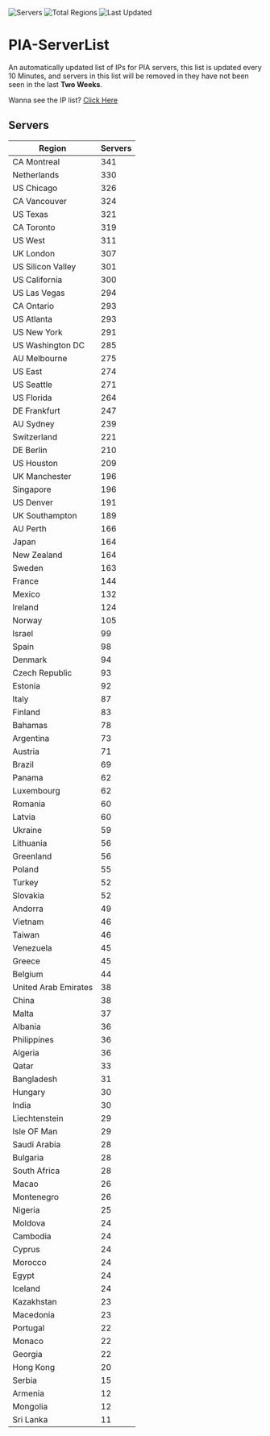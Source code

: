 ![Servers](https://img.shields.io/badge/Servers-11,456-darkgreen)
![Total Regions](https://img.shields.io/badge/Total_Regions-97-darkgreen)
![Last Updated](https://img.shields.io/badge/Last_Updated-April_29_2024_09:10_EDT-darkgreen)

# PIA-ServerList
An automatically updated list of IPs for PIA servers, this list is updated every 10 Minutes, and servers in this list will be removed in they have not been seen in the last **Two Weeks**.

Wanna see the IP list? [Click Here](./servers.json)

## Servers
| Region               | Servers |
|----------------------|---------|
| CA Montreal | 341 |
| Netherlands | 330 |
| US Chicago | 326 |
| CA Vancouver | 324 |
| US Texas | 321 |
| CA Toronto | 319 |
| US West | 311 |
| UK London | 307 |
| US Silicon Valley | 301 |
| US California | 300 |
| US Las Vegas | 294 |
| CA Ontario | 293 |
| US Atlanta | 293 |
| US New York | 291 |
| US Washington DC | 285 |
| AU Melbourne | 275 |
| US East | 274 |
| US Seattle | 271 |
| US Florida | 264 |
| DE Frankfurt | 247 |
| AU Sydney | 239 |
| Switzerland | 221 |
| DE Berlin | 210 |
| US Houston | 209 |
| UK Manchester | 196 |
| Singapore | 196 |
| US Denver | 191 |
| UK Southampton | 189 |
| AU Perth | 166 |
| Japan | 164 |
| New Zealand | 164 |
| Sweden | 163 |
| France | 144 |
| Mexico | 132 |
| Ireland | 124 |
| Norway | 105 |
| Israel | 99 |
| Spain | 98 |
| Denmark | 94 |
| Czech Republic | 93 |
| Estonia | 92 |
| Italy | 87 |
| Finland | 83 |
| Bahamas | 78 |
| Argentina | 73 |
| Austria | 71 |
| Brazil | 69 |
| Panama | 62 |
| Luxembourg | 62 |
| Romania | 60 |
| Latvia | 60 |
| Ukraine | 59 |
| Lithuania | 56 |
| Greenland | 56 |
| Poland | 55 |
| Turkey | 52 |
| Slovakia | 52 |
| Andorra | 49 |
| Vietnam | 46 |
| Taiwan | 46 |
| Venezuela | 45 |
| Greece | 45 |
| Belgium | 44 |
| United Arab Emirates | 38 |
| China | 38 |
| Malta | 37 |
| Albania | 36 |
| Philippines | 36 |
| Algeria | 36 |
| Qatar | 33 |
| Bangladesh | 31 |
| Hungary | 30 |
| India | 30 |
| Liechtenstein | 29 |
| Isle OF Man | 29 |
| Saudi Arabia | 28 |
| Bulgaria | 28 |
| South Africa | 28 |
| Macao | 26 |
| Montenegro | 26 |
| Nigeria | 25 |
| Moldova | 24 |
| Cambodia | 24 |
| Cyprus | 24 |
| Morocco | 24 |
| Egypt | 24 |
| Iceland | 24 |
| Kazakhstan | 23 |
| Macedonia | 23 |
| Portugal | 22 |
| Monaco | 22 |
| Georgia | 22 |
| Hong Kong | 20 |
| Serbia | 15 |
| Armenia | 12 |
| Mongolia | 12 |
| Sri Lanka | 11 |